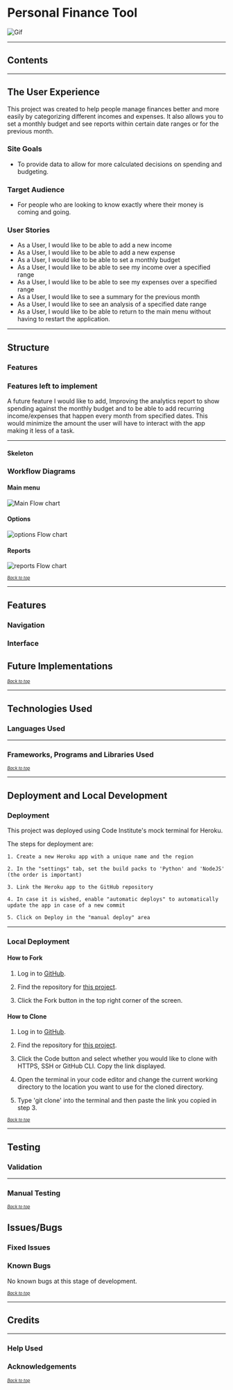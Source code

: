 # Personal Finance Tool

![Gif](./docs/personal-finance-gif.gif)


******

## Contents

******

## The User Experience

This project was created to help people manage finances better and more easily by categorizing different incomes and expenses. It also allows you to set a monthly budget and see reports within certain date ranges or for the previous month.

### Site Goals

* To provide data to allow for more calculated decisions on spending and budgeting.

### Target Audience

* For people who are looking to know exactly where their money is coming and going.

### User Stories

* As a User, I would like to be able to add a new income
* As a User, I would like to be able to add a new expense
* As a User, I would like to be able to set a monthly budget
* As a User, I would like to be able to see my income over a specified range
* As a User, I would like to be able to see my expenses over a specified range
* As a User, I would like to see a summary for the previous month
* As a User, I would like to see an analysis of a specified date range
* As a User, I would like to be able to return to the main menu without having to restart the application. 

******

## Structure

### Features

### Features left to implement

A future feature I would like to add, Improving the analytics report to show spending against the monthly budget and to be able to add recurring income/expenses that happen every month from specified dates. This would minimize the amount the user will have to interact with the app making it less of a task.

******

#### Skeleton

### Workflow Diagrams

#### Main menu
![Main Flow chart](./docs/main-flow-chart.png)

#### Options
![options Flow chart](./docs/options-flow-chart.png)

#### Reports
![reports Flow chart](./docs/reports-flow-chart.png)

<sup><sub>[*Back to top*](#contents)</sup></sub>

******

## Features

### Navigation

### Interface

## Future Implementations

<sup><sub>[*Back to top*](#contents)</sup></sub>

******

## Technologies Used

### Languages Used

******

### Frameworks, Programs and Libraries Used

<sup><sub>[*Back to top*](#contents)</sup></sub>

******

## Deployment and Local Development

### Deployment

This project was deployed using Code Institute's mock terminal for Heroku.

The steps for deployment are:

    1. Create a new Heroku app with a unique name and the region

    2. In the "settings" tab, set the build packs to 'Python' and 'NodeJS' (the order is important)

    3. Link the Heroku app to the GitHub repository

    4. In case it is wished, enable "automatic deploys" to automatically update the app in case of a new commit

    5. Click on Deploy in the "manual deploy" area

******

### Local Deployment

#### How to Fork

1. Log in to [GitHub](https://github.com/).

2. Find the repository for [this project](https://github.com/Jxkeorton/personal-finance).

3. Click the Fork button in the top right corner of the screen.

#### How to Clone

1. Log in to [GitHub](https://github.com/).

2. Find the repository for [this project](https://github.com/Jxkeorton/personal-finance).

3. Click the Code button and select whether you would like to clone with HTTPS, SSH or GitHub CLI. Copy the link displayed.

4. Open the terminal in your code editor and change the current working directory to the location you want to use for the cloned directory.

5. Type 'git clone' into the terminal and then paste the link you copied in step 3.

<sup><sub>[*Back to top*](#contents)</sup></sub>

******

## Testing

### Validation

******

### Manual Testing

<sup><sub>[*Back to top*](#contents)</sup></sub>

## Issues/Bugs

### Fixed Issues

### Known Bugs

No known bugs at this stage of development.

<sup><sub>[*Back to top*](#contents)</sup></sub>

******

## Credits

******

### Help Used

### Acknowledgements


<sup><sub>[*Back to top*](#contents)</sup></sub>